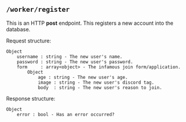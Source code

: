 ## ```/worker/register```
This is an HTTP **post** endpoint. This registers a new account into the database.

Request structure:   
```
Object
    username : string - The new user's name.
    password : string - The new user's password.
    form     : array<object> - The infamous join form/application.
        Object
            age : string - The new user's age.
            image : string - The new user's discord tag.
            body  : string - The new user's reason to join.
```

Response structure:   
```
Object
    error : bool - Has an error occurred?
```